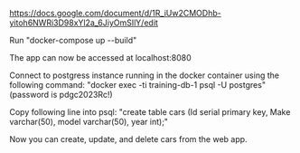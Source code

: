 https://docs.google.com/document/d/1R_iUw2CMODhb-yitoh6NWRi3D98xYl2a_6JiyOmSIlY/edit

Run "docker-compose up --build"

The app can now be accessed at localhost:8080

Connect to postgress instance running in the docker container using the following command:
"docker exec -ti training-db-1 psql -U postgres"
(password is pdgc2023Rc!)
  
Copy following line into psql:
"create table cars (Id serial primary key, Make varchar(50), model varchar(50), year int);"

Now you can create, update, and delete cars from the web app.
